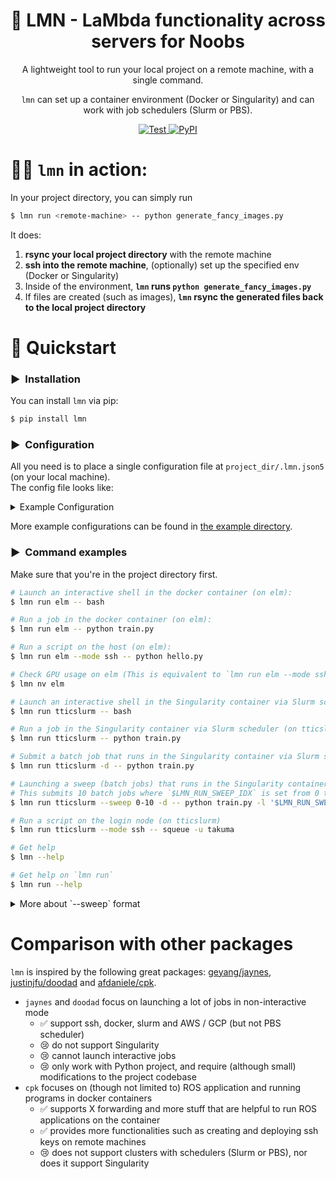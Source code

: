 <div align="center">

# 🍋 LMN - LaMbda functionality across servers for Noobs
<!-- <a href="https://github.com/takuma-yoneda/lmn/actions/workflows/python-publish-pypi.yml"> -->
<!--     <img src="https://github.com/takuma-yoneda/lmn/actions/workflows/python-publish-pypi.yml/badge.svg" alt="Publish to PyPI" /> -->
<!-- </a> -->

A lightweight tool to run your local project on a remote machine, with a single command.

`lmn` can set up a container environment (Docker or Singularity) and can work with job schedulers (Slurm or PBS).

<!-- `lmn` is a lightweight launcher. `lmn` allows you to seamlessly launch scripts across multiple remote machines. -->
<!-- A lightweight tool to rsync and execute local scripts in a remote machine. -->

<a href="https://github.com/takuma-yoneda/lmn/actions/workflows/python-run-tests.yml">
    <img src="https://github.com/takuma-yoneda/lmn/actions/workflows/python-run-tests.yml/badge.svg" alt="Test" />
</a>
<!-- <a href="https://github.com/takuma-yoneda/lmn">
    <img src="https://tokei.rs/b1/github/takuma-yoneda/lmn" alt="Total lines" />
</a> -->
<a href="https://pypi.org/project/lmn/">
    <img src="https://img.shields.io/pypi/v/lmn?logo=python&logoColor=%23cccccc" alt="PyPI" />
</a>
</div>

# 🧑‍💻 `lmn` in action:
In your project directory, you can simply run
```bash
$ lmn run <remote-machine> -- python generate_fancy_images.py
```
It does:
1. **rsync your local project directory** with the remote machine <!-- (the root of the project dir is identified by the location of `.git` or `.lmn.json5`) -->
2. **ssh into the remote machine**, (optionally) set up the specified env (Docker or Singularity)
3. Inside of the environment, **`lmn` runs `python generate_fancy_images.py`**
4. If files are created (such as images), **`lmn` rsync the generated files back to the local project directory**


# 🚀 Quickstart
### ▶️&nbsp;&nbsp;Installation
You can install `lmn` via pip:
```bash
$ pip install lmn
```
### ▶️&nbsp;&nbsp;Configuration
All you need is to place a single configuration file at `project_dir/.lmn.json5` (on your local machine).  
The config file looks like:
<details>
<summary>Example Configuration</summary>
    
```json5
{
    "project": {
        "name": "my_project",
        // What not to rsync with the remote machine:
        "exclude": [".git", ".venv", "wandb", "__pycache__"],
        // Project-specific environment variables:
        "environment": {
            "MUJOCO_GL": "egl"
        }
    },
    "machines": {
        "elm": {
            // Host information
            "host": "elm.ttic.edu",
            "user": "takuma",
            // Rsync target directory (on the remote host)
            "root_dir": "/scratch/takuma/lmn",
            // Mode: ["ssh", "docker", "slurm", "pbs", "slurm-sing", "pbs-sing"]
            "mode": "docker",
            // Docker configurations
            "docker": {
                "image": "ripl/my_transformer:latest",
                "network": "host",
            },
            // Mount configurations (host -> container)
            "mount_from_host": {
                "/ripl/user/takuma/project/": "/project",
                "/dev/shm": "/dev/shm",
            },
            // Host-specific environment variables
            "environment": {
                "PROJECT_DIR": "/project",
            },
        },
        "tticslurm": {
            "host": "slurm.ttic.edu",
            "user": "takuma",
            "mode": "slurm-sing",
            "root_dir": "/share/data/ripl-takuma/lmn",
            // Slurm job configurations
            "slurm": {
                "partition": "contrib-gpu",
                "cpus_per_task": 1,
                "time": "04:00:00",
                "output": "slurm-%j.out.log",
                "error": "slurm-%j.error.log",
                "exclude": "gpu0,gpu18",
            },
            // Singularity configurations
            "singularity": {
                "sif_file": "/share/data/ripl-takuma/singularity/my_transformer.sif",
                "writable_tmpfs": true,
                "startup": "ldconfig /.singularity.d/libs",  // Command to run at startup
            },
            "mount_from_host": {
                "/share/data/ripl-takuma/project/": "/project",
            },
            "environment": {
                "PROJECT_DIR": "/project",
            }
        }
    }
}
```
</details>

More example configurations can be found in [the example directory](/example).

### ▶️&nbsp;&nbsp;Command examples
Make sure that you're in the project directory first.
```bash
# Launch an interactive shell in the docker container (on elm):
$ lmn run elm -- bash

# Run a job in the docker container (on elm):
$ lmn run elm -- python train.py

# Run a script on the host (on elm):
$ lmn run elm --mode ssh -- python hello.py

# Check GPU usage on elm (This is equivalent to `lmn run elm --mode ssh -- nvidia-smi`)
$ lmn nv elm

# Launch an interactive shell in the Singularity container via Slurm scheduler (on tticslurm)
$ lmn run tticslurm -- bash

# Run a job in the Singularity container via Slurm scheduler (on tticslurm)
$ lmn run tticslurm -- python train.py

# Submit a batch job that runs in the Singularity container via Slurm scheduler (on tticslurm)
$ lmn run tticslurm -d -- python train.py

# Launching a sweep (batch jobs) that runs in the Singularity container via Slurm scheduler (on tticslurm)
# This submits 10 batch jobs where `$LMN_RUN_SWEEP_IDX` is set from 0 to 9.
$ lmn run tticslurm --sweep 0-10 -d -- python train.py -l '$LMN_RUN_SWEEP_IDX'

# Run a script on the login node (on tticslurm)
$ lmn run tticslurm --mode ssh -- squeue -u takuma

# Get help
$ lmn --help

# Get help on `lmn run`
$ lmn run --help
```

<details>
<summary>More about `--sweep` format</summary>
    
- `--sweep 0-10`: ten jobs with `LMN_RUN_SWEEP_IDX=0`, `1` through `9`
  - Internally `lmn` simply runs `range(0, 10)`
- `--sweep 7`: a single job with `LMN_RUN_SWEEP_IDX=7`
- `--sweep 3,5,8`:  three jobs with `LMN_RUN_SWEEP_IDX=3` and `5` and `8`
</details>

<!-- # Paramiko fails in ssh-authentication?
- Make sure you can ssh manually
- Make sure to run `ssh-add <your-ssh-key>` even if you can log in manually -->

<!-- # Best practice
## Singularity
- Never install / store anything under the home directory when you build the image
- Singularity mounts host's home directory as default
- Even if you specify `--contain`, it will create an empty home directory...
-->


<!-- ## Project structure
- project-root
  - docker
    - Dockerfile
    - Makefile
  - donottransport
    - whatever large files you don't need on remote side
    
## Slurm
- If you share a directory
  - add `umask 002` in your `~/.bashrc` to allow group write permission as default -->

# Comparison with other packages
`lmn` is inspired by the following great packages: [geyang/jaynes](https://github.com/geyang/jaynes), [justinjfu/doodad](https://github.com/justinjfu/doodad) and [afdaniele/cpk](https://github.com/afdaniele/cpk).
- `jaynes` and `doodad` focus on launching a lot of jobs in non-interactive mode
  - ✅ support ssh, docker, slurm and AWS / GCP (but not PBS scheduler)
  - 😢 do not support Singularity
  - 😢 cannot launch interactive jobs
  - 😢 only work with Python project, and require (although small) modifications to the project codebase
- `cpk` focuses on (though not limited to) ROS application and running programs in docker containers
  - ✅ supports X forwarding and more stuff that are helpful to run ROS applications on the container
  - ✅ provides more functionalities such as creating and deploying ssh keys on remote machines
  - 😢 does not support clusters with schedulers (Slurm or PBS), nor does it support Singularity
